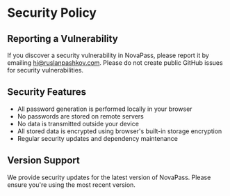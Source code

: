# Security Policy

## Reporting a Vulnerability

If you discover a security vulnerability in NovaPass, please report it by emailing <hi@ruslanpashkov.com>. Please do not create public GitHub issues for security vulnerabilities.

## Security Features

- All password generation is performed locally in your browser
- No passwords are stored on remote servers
- No data is transmitted outside your device
- All stored data is encrypted using browser's built-in storage encryption
- Regular security updates and dependency maintenance

## Version Support

We provide security updates for the latest version of NovaPass. Please ensure you're using the most recent version.
